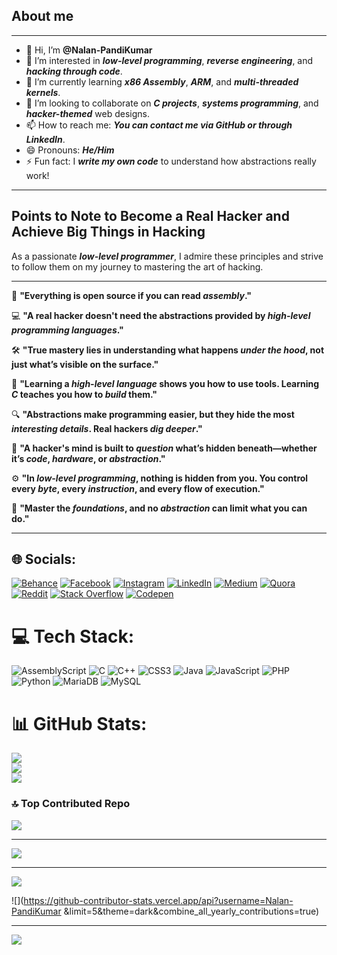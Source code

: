 ## About me
---

- 👋 Hi, I’m **@Nalan-PandiKumar**
- 👀 I’m interested in _**low-level programming**_, _**reverse engineering**_, and _**hacking through code**_.
- 🌱 I’m currently learning _**x86 Assembly**_, _**ARM**_, and _**multi-threaded kernels**_.
- 💞️ I’m looking to collaborate on _**C projects**_, _**systems programming**_, and _**hacker-themed**_ web designs.
- 📫 How to reach me: _**You can contact me via GitHub or through LinkedIn**_.
- 😄 Pronouns: _**He/Him**_
- ⚡ Fun fact: I _**write my own code**_ to understand how abstractions really work!

---

## Points to Note to Become a Real Hacker and Achieve Big Things in Hacking

As a passionate _**low-level programmer**_, I admire these principles and strive to follow them on my journey to mastering the art of hacking.

---

🔹 **"Everything is open source if you can read _**assembly**_."**

💻 **"A real hacker doesn't need the abstractions provided by _**high-level programming languages**_."**

🛠️ **"True mastery lies in understanding what happens _**under the hood**_, not just what’s visible on the surface."**

🔧 **"Learning a _**high-level language**_ shows you how to use tools. Learning _**C**_ teaches you how to _**build**_ them."**

🔍 **"Abstractions make programming easier, but they hide the most _**interesting details**_. Real hackers _**dig deeper**_."**

🧠 **"A hacker's mind is built to _**question**_ what’s hidden beneath—whether it’s _**code**_, _**hardware**_, or _**abstraction**_."**

⚙️ **"In _**low-level programming**_, nothing is hidden from you. You control every _**byte**_, every _**instruction**_, and every flow of execution."**

🚀 **"Master the _**foundations**_, and no _**abstraction**_ can limit what you can do."**

---

## 🌐 Socials:
[![Behance](https://img.shields.io/badge/Behance-1769ff?logo=behance&logoColor=white)](https://behance.net/nalanpandikumar) [![Facebook](https://img.shields.io/badge/Facebook-%231877F2.svg?logo=Facebook&logoColor=white)](https://facebook.com/NalanPandiKumar) [![Instagram](https://img.shields.io/badge/Instagram-%23E4405F.svg?logo=Instagram&logoColor=white)](https://instagram.com/nalan_pandikumar) [![LinkedIn](https://img.shields.io/badge/LinkedIn-%230077B5.svg?logo=linkedin&logoColor=white)](https://linkedin.com/in/nalan-p-226a7525a) [![Medium](https://img.shields.io/badge/Medium-12100E?logo=medium&logoColor=white)](https://medium.com/@Nalanpandi) [![Quora](https://img.shields.io/badge/Quora-%23B92B27.svg?logo=Quora&logoColor=white)](https://quora.com/profile/Nalan-Pandi) [![Reddit](https://img.shields.io/badge/Reddit-%23FF4500.svg?logo=Reddit&logoColor=white)](https://reddit.com/user/Foreign_Tonight1897) [![Stack Overflow](https://img.shields.io/badge/-Stackoverflow-FE7A16?logo=stack-overflow&logoColor=white)](https://stackoverflow.com/users/20326830) [![Codepen](https://img.shields.io/badge/Codepen-000000?style=for-the-badge&logo=codepen&logoColor=white)](https://codepen.io/Nalan-Pandi) 

# 💻 Tech Stack:
![AssemblyScript](https://img.shields.io/badge/assembly%20script-%23000000.svg?style=flat-square&logo=assemblyscript&logoColor=white) ![C](https://img.shields.io/badge/c-%2300599C.svg?style=flat-square&logo=c&logoColor=white) ![C++](https://img.shields.io/badge/c++-%2300599C.svg?style=flat-square&logo=c%2B%2B&logoColor=white) ![CSS3](https://img.shields.io/badge/css3-%231572B6.svg?style=flat-square&logo=css3&logoColor=white) ![Java](https://img.shields.io/badge/java-%23ED8B00.svg?style=flat-square&logo=openjdk&logoColor=white) ![JavaScript](https://img.shields.io/badge/javascript-%23323330.svg?style=flat-square&logo=javascript&logoColor=%23F7DF1E) ![PHP](https://img.shields.io/badge/php-%23777BB4.svg?style=flat-square&logo=php&logoColor=white) ![Python](https://img.shields.io/badge/python-3670A0?style=flat-square&logo=python&logoColor=ffdd54) ![MariaDB](https://img.shields.io/badge/MariaDB-003545?style=flat-square&logo=mariadb&logoColor=white) ![MySQL](https://img.shields.io/badge/mysql-4479A1.svg?style=flat-square&logo=mysql&logoColor=white)
# 📊 GitHub Stats:
![](https://github-readme-stats.vercel.app/api?username=Nalan-PandiKumar&theme=radical&hide_border=false&include_all_commits=true&count_private=true)<br/>
![](https://github-readme-streak-stats.herokuapp.com/?user=Nalan-PandiKumar&theme=radical&hide_border=false)<br/>
![](https://github-readme-stats.vercel.app/api/top-langs/?username=Nalan-PandiKumar&theme=radical&hide_border=false&include_all_commits=true&count_private=true&layout=compact)

### 🔝 Top Contributed Repo
![](https://github-contributor-stats.vercel.app/api?username=Nalan-PandiKumar&limit=5&theme=dark&combine_all_yearly_contributions=true)

---
[![](https://visitcount.itsvg.in/api?id=Nalan-PandiKumar&icon=8&color=0)](https://visitcount.itsvg.in)


---
[![](https://visitcount.itsvg.in/api?id=Nalan-PandiKumar&icon=8&color=0)](https://visitcount.itsvg.in)

![](https://github-contributor-stats.vercel.app/api?username=Nalan-PandiKumar &limit=5&theme=dark&combine_all_yearly_contributions=true)

---
[![](https://visitcount.itsvg.in/api?id=Nalan-PandiKumar&label=Profile%20Views&color=12&icon=8&pretty=true)](https://visitcount.itsvg.in)
